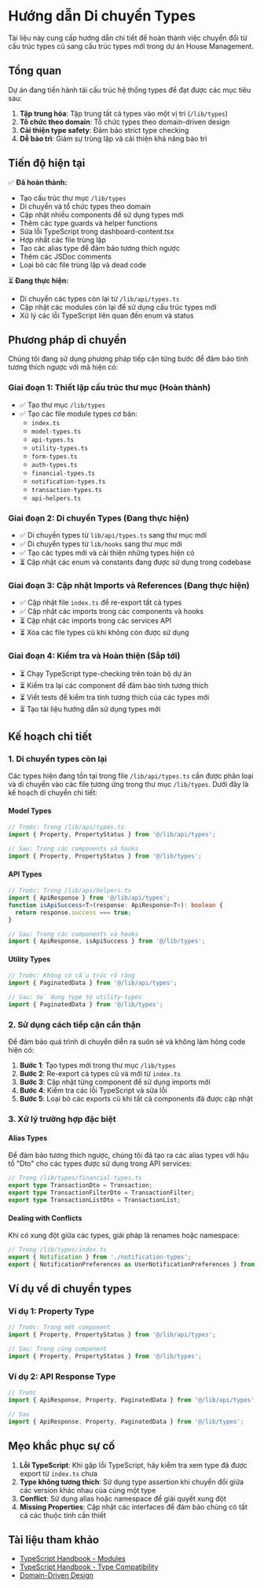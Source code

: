 # Hướng dẫn Di chuyển Types

Tài liệu này cung cấp hướng dẫn chi tiết để hoàn thành việc chuyển đổi từ cấu trúc types cũ sang cấu trúc types mới trong dự án House Management.

## Tổng quan

Dự án đang tiến hành tái cấu trúc hệ thống types để đạt được các mục tiêu sau:

1. **Tập trung hóa**: Tập trung tất cả types vào một vị trí (`/lib/types`)
2. **Tổ chức theo domain**: Tổ chức types theo domain-driven design
3. **Cải thiện type safety**: Đảm bảo strict type checking
4. **Dễ bảo trì**: Giảm sự trùng lặp và cải thiện khả năng bảo trì

## Tiến độ hiện tại

✅ **Đã hoàn thành:**
- Tạo cấu trúc thư mục `/lib/types`
- Di chuyển và tổ chức types theo domain
- Cập nhật nhiều components để sử dụng types mới
- Thêm các type guards và helper functions
- Sửa lỗi TypeScript trong dashboard-content.tsx
- Hợp nhất các file trùng lặp
- Tạo các alias type để đảm bảo tương thích ngược
- Thêm các JSDoc comments
- Loại bỏ các file trùng lặp và dead code

⏳ **Đang thực hiện:**
- Di chuyển các types còn lại từ `/lib/api/types.ts`
- Cập nhật các modules còn lại để sử dụng cấu trúc types mới
- Xử lý các lỗi TypeScript liên quan đến enum và status

## Phương pháp di chuyển

Chúng tôi đang sử dụng phương pháp tiếp cận từng bước để đảm bảo tính tương thích ngược với mã hiện có:

### Giai đoạn 1: Thiết lập cấu trúc thư mục (Hoàn thành)

- ✅ Tạo thư mục `/lib/types`
- ✅ Tạo các file module types cơ bản:
  - `index.ts`
  - `model-types.ts`
  - `api-types.ts`
  - `utility-types.ts`
  - `form-types.ts`
  - `auth-types.ts`
  - `financial-types.ts`
  - `notification-types.ts`
  - `transaction-types.ts`
  - `api-helpers.ts`

### Giai đoạn 2: Di chuyển Types (Đang thực hiện)

- ✅ Di chuyển types từ `lib/api/types.ts` sang thư mục mới
- ✅ Di chuyển types từ `lib/hooks` sang thư mục mới
- ✅ Tạo các types mới và cải thiện những types hiện có
- ⏳ Cập nhật các enum và constants đang được sử dụng trong codebase

### Giai đoạn 3: Cập nhật Imports và References (Đang thực hiện)

- ✅ Cập nhật file `index.ts` để re-export tất cả types
- ✅ Cập nhật các imports trong các components và hooks
- ⏳ Cập nhật các imports trong các services API
- ⏳ Xóa các file types cũ khi không còn được sử dụng

### Giai đoạn 4: Kiểm tra và Hoàn thiện (Sắp tới)

- ⏳ Chạy TypeScript type-checking trên toàn bộ dự án
- ⏳ Kiểm tra lại các component để đảm bảo tính tương thích
- ⏳ Viết tests để kiểm tra tính tương thích của các types mới
- ⏳ Tạo tài liệu hướng dẫn sử dụng types mới

## Kế hoạch chi tiết

### 1. Di chuyển types còn lại

Các types hiện đang tồn tại trong file `/lib/api/types.ts` cần được phân loại và di chuyển vào các file tương ứng trong thư mục `/lib/types`. Dưới đây là kế hoạch di chuyển chi tiết:

#### Model Types

```typescript
// Trước: Trong /lib/api/types.ts
import { Property, PropertyStatus } from '@/lib/api/types';

// Sau: Trong các components và hooks
import { Property, PropertyStatus } from '@/lib/types';
```

#### API Types

```typescript
// Trước: Trong /lib/api/helpers.ts
import { ApiResponse } from '@/lib/api/types';
function isApiSuccess<T>(response: ApiResponse<T>): boolean {
  return response.success === true;
}

// Sau: Trong các components và hooks
import { ApiResponse, isApiSuccess } from '@/lib/types';
```

#### Utility Types

```typescript
// Trước: Không có cấu trúc rõ ràng
import { PaginatedData } from '@/lib/api/types';

// Sau: Sử dụng type từ utility-types
import { PaginatedData } from '@/lib/types';
```

### 2. Sử dụng cách tiếp cận cẩn thận

Để đảm bảo quá trình di chuyển diễn ra suôn sẻ và không làm hỏng code hiện có:

1. **Bước 1**: Tạo types mới trong thư mục `/lib/types`
2. **Bước 2**: Re-export cả types cũ và mới từ `index.ts`
3. **Bước 3**: Cập nhật từng component để sử dụng imports mới
4. **Bước 4**: Kiểm tra các lỗi TypeScript và sửa lỗi
5. **Bước 5**: Loại bỏ các exports cũ khi tất cả components đã được cập nhật

### 3. Xử lý trường hợp đặc biệt

#### Alias Types

Để đảm bảo tương thích ngược, chúng tôi đã tạo ra các alias types với hậu tố "Dto" cho các types được sử dụng trong API services:

```typescript
// Trong /lib/types/financial-types.ts
export type TransactionDto = Transaction;
export type TransactionFilterDto = TransactionFilter;
export type TransactionListDto = TransactionList;
```

#### Dealing with Conflicts

Khi có xung đột giữa các types, giải pháp là renames hoặc namespace:

```typescript
// Trong /lib/types/index.ts
export { Notification } from './notification-types';
export { NotificationPreferences as UserNotificationPreferences } from './notification-types';
```

## Ví dụ về di chuyển types

### Ví dụ 1: Property Type

```typescript
// Trước: Trong một component
import { Property, PropertyStatus } from '@/lib/api/types';

// Sau: Trong cùng component
import { Property, PropertyStatus } from '@/lib/types';
```

### Ví dụ 2: API Response Type

```typescript
// Trước
import { ApiResponse, Property, PaginatedData } from '@/lib/api/types';

// Sau
import { ApiResponse, Property, PaginatedData } from '@/lib/types';
```

## Mẹo khắc phục sự cố

1. **Lỗi TypeScript**: Khi gặp lỗi TypeScript, hãy kiểm tra xem type đã được export từ `index.ts` chưa
2. **Type không tương thích**: Sử dụng type assertion khi chuyển đổi giữa các version khác nhau của cùng một type
3. **Conflict**: Sử dụng alias hoặc namespace để giải quyết xung đột
4. **Missing Properties**: Cập nhật các interfaces để đảm bảo chúng có tất cả các thuộc tính cần thiết

## Tài liệu tham khảo

- [TypeScript Handbook - Modules](https://www.typescriptlang.org/docs/handbook/modules.html)
- [TypeScript Handbook - Type Compatibility](https://www.typescriptlang.org/docs/handbook/type-compatibility.html)
- [Domain-Driven Design](https://martinfowler.com/bliki/DomainDrivenDesign.html)
